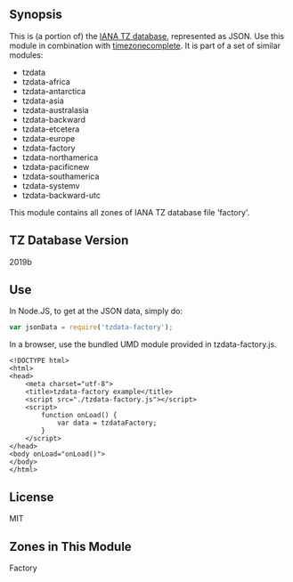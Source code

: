 
## Synopsis

This is (a portion of) the [IANA TZ database](https://www.iana.org/time-zones), represented as JSON. Use this module in combination with [timezonecomplete](https://www.npmjs.com/package/timezonecomplete).
It is part of a set of similar modules:
* tzdata
* tzdata-africa
* tzdata-antarctica
* tzdata-asia
* tzdata-australasia
* tzdata-backward
* tzdata-etcetera
* tzdata-europe
* tzdata-factory
* tzdata-northamerica
* tzdata-pacificnew
* tzdata-southamerica
* tzdata-systemv
* tzdata-backward-utc

This module contains all zones of IANA TZ database file 'factory'.



## TZ Database Version

2019b

## Use

In Node.JS, to get at the JSON data, simply do:

```javascript
var jsonData = require('tzdata-factory');
```

In a browser, use the bundled UMD module provided in tzdata-factory.js.

```
<!DOCTYPE html>
<html>
<head>
    <meta charset="utf-8">
    <title>tzdata-factory example</title>
    <script src="./tzdata-factory.js"></script>
    <script>
        function onLoad() {
            var data = tzdataFactory;
        }
    </script>
</head>
<body onLoad="onLoad()">
</body>
</html>
```

## License

MIT

## Zones in This Module

Factory
